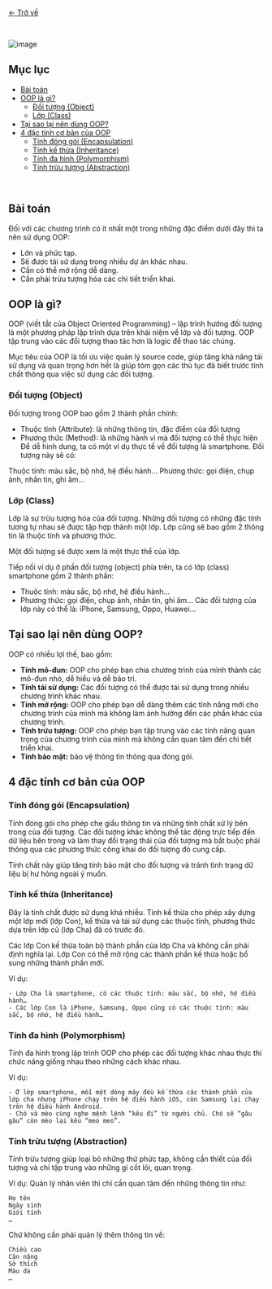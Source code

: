 [<- Trở về](../README.md)

<br/>

![image](https://media.licdn.com/dms/image/D5612AQFhm9j4S5bW-Q/article-cover_image-shrink_720_1280/0/1675079412122?e=2147483647&v=beta&t=vHSoSC5JTQSzquBvyY2zaaN33RY2QgiLcax1sZgjMEU)

## Mục lục
- [Bài toán](#bài-toán)
- [OOP là gì?](#oop-là-gì)
    - [Đối tượng (Object)](#đối-tượng-object)
    - [Lớp (Class)](#lớp-class)
- [Tại sao lại nên dùng OOP?](#tại-sao-lại-nên-dùng-oop)
- [4 đặc tính cơ bản của OOP](#4-đặc-tính-cơ-bản-của-oop)
    - [Tính đóng gói (Encapsulation)](#tính-đóng-gói-encapsulation)
    - [Tính kế thừa (Inheritance)](#tính-kế-thừa-inheritance)
    - [Tính đa hình (Polymorphism)](#tính-đa-hình-polymorphism)
    - [Tính trừu tượng (Abstraction)](#tính-trừu-tượng-abstraction)

<br/>

## Bài toán
Đối với các chương trình có ít nhất một trong những đặc điểm dưới đây thì ta nên sử dụng OOP: 

- Lớn và phức tạp.
- Sẽ được tái sử dụng trong nhiều dự án khác nhau.
- Cần có thể mở rộng dễ dàng.
- Cần phải trừu tượng hóa các chi tiết triển khai.

## OOP là gì?
OOP (viết tắt của Object Oriented Programming) – lập trình hướng đối tượng là một phương pháp lập trình dựa trên khái niệm về lớp và đối tượng. OOP tập trung vào các đối tượng thao tác hơn là logic để thao tác chúng.

Mục tiêu của OOP là tối ưu việc quản lý source code, giúp tăng khả năng tái sử dụng và quan trọng hơn hết là giúp tóm gọn các thủ tục đã biết trước tính chất thông qua việc sử dụng các đối tượng.

### Đối tượng (Object)
Đối tượng trong OOP bao gồm 2 thành phần chính:

- Thuộc tính (Attribute): là những thông tin, đặc điểm của đối tượng
- Phương thức (Method): là những hành vi mà đối tượng có thể thực hiện
Để dễ hình dung, ta có một ví dụ thực tế về đối tượng là smartphone. Đối tượng này sẽ có:

Thuộc tính: màu sắc, bộ nhớ, hệ điều hành…
Phương thức: gọi điện, chụp ảnh, nhắn tin, ghi âm…

### Lớp (Class)
Lớp là sự trừu tượng hóa của đối tượng. Những đối tượng có những đặc tính tương tự nhau sẽ được tập hợp thành một lớp. Lớp cũng sẽ bao gồm 2 thông tin là thuộc tính và phương thức.

Một đối tượng sẽ được xem là một thực thể của lớp.

Tiếp nối ví dụ ở phần đối tượng (object) phía trên, ta có lớp (class) smartphone gồm 2 thành phần:

- Thuộc tính: màu sắc, bộ nhớ, hệ điều hành…
- Phương thức: gọi điện, chụp ảnh, nhắn tin, ghi âm…
Các đối tượng của lớp này có thể là: iPhone, Samsung, Oppo, Huawei…

## Tại sao lại nên dùng OOP?

OOP có nhiều lợi thế, bao gồm:

- **Tính mô-đun:** OOP cho phép bạn chia chương trình của mình thành các mô-đun nhỏ, dễ hiểu và dễ bảo trì.
- **Tính tái sử dụng:** Các đối tượng có thể được tái sử dụng trong nhiều chương trình khác nhau.
- **Tính mở rộng:** OOP cho phép bạn dễ dàng thêm các tính năng mới cho chương trình của mình mà không làm ảnh hưởng đến các phần khác của chương trình.
- **Tính trừu tượng:** OOP cho phép bạn tập trung vào các tính năng quan trọng của chương trình của mình mà không cần quan tâm đến chi tiết triển khai.
- **Tính bảo mật:** bảo vệ thông tin thông qua đóng gói.

## 4 đặc tính cơ bản của OOP

### Tính đóng gói (Encapsulation)
Tính đóng gói cho phép che giấu thông tin và những tính chất xử lý bên trong của đối tượng. Các đối tượng khác không thể tác động trực tiếp đến dữ liệu bên trong và làm thay đổi trạng thái của đối tượng mà bắt buộc phải thông qua các phương thức công khai do đối tượng đó cung cấp.

Tính chất này giúp tăng tính bảo mật cho đối tượng và tránh tình trạng dữ liệu bị hư hỏng ngoài ý muốn.

### Tính kế thừa (Inheritance)
Đây là tính chất được sử dụng khá nhiều. Tính kế thừa cho phép xây dựng một lớp mới (lớp Con), kế thừa và tái sử dụng các thuộc tính, phương thức dựa trên lớp cũ (lớp Cha) đã có trước đó. 

Các lớp Con kế thừa toàn bộ thành phần của lớp Cha và không cần phải định nghĩa lại. Lớp Con có thể mở rộng các thành phần kế thừa hoặc bổ sung những thành phần mới.

Ví dụ: 

    - Lớp Cha là smartphone, có các thuộc tính: màu sắc, bộ nhớ, hệ điều hành…
    - Các lớp Con là iPhone, Samsung, Oppo cũng có các thuộc tính: màu sắc, bộ nhớ, hệ điều hành…

### Tính đa hình (Polymorphism)
Tính đa hình trong lập trình OOP cho phép các đối tượng khác nhau thực thi chức năng giống nhau theo những cách khác nhau.

Ví dụ: 

    - Ở lớp smartphone, mỗi một dòng máy đều kế thừa các thành phần của lớp cha nhưng iPhone chạy trên hệ điều hành iOS, còn Samsung lại chạy trên hệ điều hành Android.
    - Chó và mèo cùng nghe mệnh lệnh “kêu đi” từ người chủ. Chó sẽ “gâu gâu” còn mèo lại kêu “meo meo”.

### Tính trừu tượng (Abstraction)
Tính trừu tượng giúp loại bỏ những thứ phức tạp, không cần thiết của đối tượng và chỉ tập trung vào những gì cốt lõi, quan trọng.

Ví dụ: Quản lý nhân viên thì chỉ cần quan tâm đến những thông tin như:

    Họ tên
    Ngày sinh
    Giới tính
    …
Chứ không cần phải quản lý thêm thông tin về:

    Chiều cao
    Cân nặng
    Sở thích
    Màu da
    …
